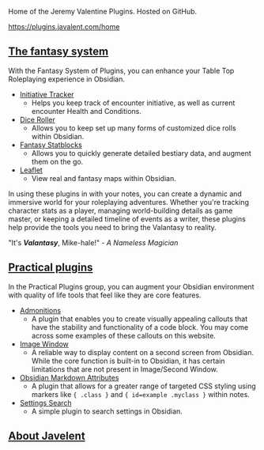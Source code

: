 Home of the Jeremy Valentine Plugins. Hosted on GitHub.

https://plugins.javalent.com/home

## [The fantasy system](https://plugins.javalent.com/home#The+fantasy+system) 

With the Fantasy System of Plugins, you can enhance your Table Top Roleplaying experience in Obsidian.

- [Initiative Tracker](https://plugins.javalent.com/it)
    - Helps you keep track of encounter initiative, as well as current encounter Health and Conditions.
- [Dice Roller](https://plugins.javalent.com/Dice+Roller/Dice+Roller)
    - Allows you to keep set up many forms of customized dice rolls within Obsidian.
- [Fantasy Statblocks](https://plugins.javalent.com/statblocks)
    - Allows you to quickly generate detailed bestiary data, and augment them on the go.
- [Leaflet](https://plugins.javalent.com/Leaflet)
    - View real and fantasy maps within Obsidian.

In using these plugins in with your notes, you can create a dynamic and immersive world for your roleplaying adventures. Whether you're tracking character stats as a player, managing world-building details as game master, or keeping a detailed timeline of events as a writer, these plugins help provide the tools you need to bring the Valantasy to reality.

"It's **_Valantasy_**, Mike-hale!" - _A Nameless Magician_


## [Practical plugins](https://plugins.javalent.com/home#Practical+plugins)

In the Practical Plugins group, you can augment your Obsidian environment with quality of life tools that feel like they are core features.

- [Admonitions](https://plugins.javalent.com/admonitions)
    - A plugin that enables you to create visually appealing callouts that have the stability and functionality of a code block. You may come across some examples of these callouts on this website.
- [Image Window](https://plugins.javalent.com/second-window)
    - A reliable way to display content on a second screen from Obsidian. While the core function is built-in to Obsidian, it has certain limitations that are not present in Image/Second Window.
- [Obsidian Markdown Attributes](https://plugins.javalent.com/attributes)
    - A plugin that allows for a greater range of targeted CSS styling using markers like `{ .class }` and `{ id=example .myclass }` within notes.
- [Settings Search](https://plugins.javalent.com/settings-search)
    - A simple plugin to search settings in Obsidian.



## [About Javelent](https://plugins.javalent.com/about/javalent)

